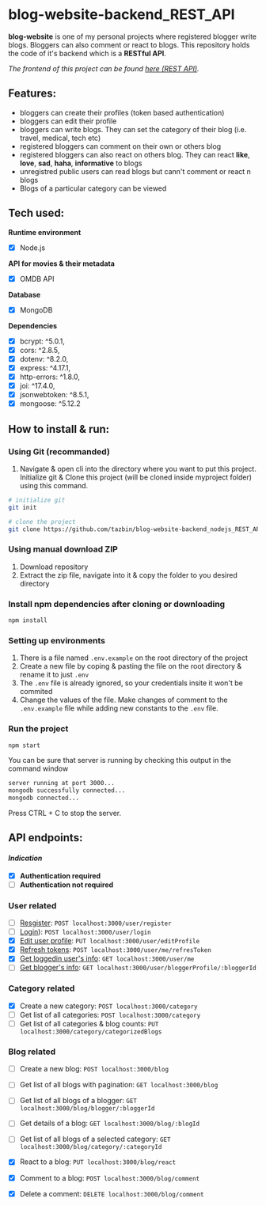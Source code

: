 # blog-website-backend_REST_API

**blog-website** is one of my personal projects where registered blogger write blogs. Bloggers can also comment or react to blogs. This repository holds the code of it's backend which is a **RESTful API**.

<em> The frontend of this project can be found [here (REST API)](https://github.com/tazbin/blog-website-frontend_Angular). </em>

## Features:
- bloggers can create their profiles (token based authentication)
- bloggers can edit their profile
- bloggers can write blogs. They can set the category of their blog (i.e. travel, medical, tech etc)
- registered bloggers can comment on their own or others blog
- registered bloggers can also react on others blog. They can react **like**, **love**, **sad**, **haha**, **informative** to blogs
- unregistred public users can read blogs but cann't comment or react n blogs
- Blogs of a particular category can be viewed

## Tech used:

**Runtime environment**
- [x] Node.js

**API for movies & their metadata**
- [x] OMDB API

**Database**
- [x] MongoDB

**Dependencies**
- [x] bcrypt: ^5.0.1,
- [x] cors: ^2.8.5,
- [x] dotenv: ^8.2.0,
- [x] express: ^4.17.1,
- [x] http-errors: ^1.8.0,
- [x] joi: ^17.4.0,
- [x] jsonwebtoken: ^8.5.1,
- [x] mongoose: ^5.12.2

## How to install & run:
### Using Git (recommanded)
1. Navigate & open cli into the directory where you want to put this project. Initialize git & Clone this project (will be cloned inside myproject folder) using this command.
   
```bash
# initialize git
git init

# clone the project
git clone https://github.com/tazbin/blog-website-backend_nodejs_REST_API.git ./myproject
```
### Using manual download ZIP
1. Download repository
2. Extract the zip file, navigate into it & copy the folder to you desired directory

### Install npm dependencies after cloning or downloading
```bash
npm install
```

### Setting up environments
1. There is a file named `.env.example` on the root directory of the project
2. Create a new file by coping & pasting the file on the root directory & rename it to just `.env`
3. The `.env` file is already ignored, so your credentials insite it won't be commited
4. Change the values of the file. Make changes of comment to the `.env.example` file while adding new constants to the `.env` file.

### Run the project
```bash
npm start
```

You can be sure that server is running by checking this output in the command window
```bash
server running at port 3000...
mongodb successfully connected...
mongodb connected...
```

Press CTRL + C to stop the server.

## API endpoints:

#### *Indication*
- [x] **Authentication required**
- [ ] **Authentication not required**

### User related
- [ ] [Resgister](docs/user/register.md): `POST localhost:3000/user/register`
- [ ] [Login](docs/user/login.md)): `POST localhost:3000/user/login`
- [x] [Edit user profile](docs/user/editUserProfile.md): `PUT localhost:3000/user/editProfile`
- [x] [Refresh tokens](docs/user/refreshTokens.md): `POST localhost:3000/user/me/refresToken`
- [x] [Get loggedin user's info](docs/user/getLoggedInUserInfo.md): `GET localhost:3000/user/me`
- [ ] [Get blogger's info](docs/user/getBloggersInfo.md): `GET localhost:3000/user/bloggerProfile/:bloggerId`

### Category related
- [x] Create a new category: `POST localhost:3000/category`
- [ ] Get list of all categories: `POST localhost:3000/category`
- [ ] Get list of all categories & blog counts: `PUT localhost:3000/category/categorizedBlogs`

### Blog related
- [ ] Create a new blog: `POST localhost:3000/blog`
- [ ] Get list of all blogs with pagination: `GET localhost:3000/blog`
- [ ] Get list of all blogs of a blogger: `GET localhost:3000/blog/blogger/:bloggerId`
- [ ] Get details of a blog: `GET localhost:3000/blog/:blogId`
- [ ] Get list of all blogs of a selected category: `GET localhost:3000/blog/category/:categoryId`
- [x] React to a blog: `PUT localhost:3000/blog/react`
- [x] Comment to a blog: `POST localhost:3000/blog/comment`
- [x] Delete a comment: `DELETE localhost:3000/blog/comment`



